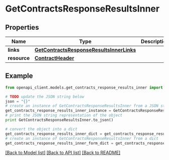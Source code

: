 # GetContractsResponseResultsInner


## Properties
Name | Type | Description | Notes
------------ | ------------- | ------------- | -------------
**links** | [**GetContractsResponseResultsInnerLinks**](GetContractsResponseResultsInnerLinks.md) |  | 
**resource** | [**ContractHeader**](ContractHeader.md) |  | 

## Example

```python
from openapi_client.models.get_contracts_response_results_inner import GetContractsResponseResultsInner

# TODO update the JSON string below
json = "{}"
# create an instance of GetContractsResponseResultsInner from a JSON string
get_contracts_response_results_inner_instance = GetContractsResponseResultsInner.from_json(json)
# print the JSON string representation of the object
print GetContractsResponseResultsInner.to_json()

# convert the object into a dict
get_contracts_response_results_inner_dict = get_contracts_response_results_inner_instance.to_dict()
# create an instance of GetContractsResponseResultsInner from a dict
get_contracts_response_results_inner_form_dict = get_contracts_response_results_inner.from_dict(get_contracts_response_results_inner_dict)
```
[[Back to Model list]](../README.md#documentation-for-models) [[Back to API list]](../README.md#documentation-for-api-endpoints) [[Back to README]](../README.md)


